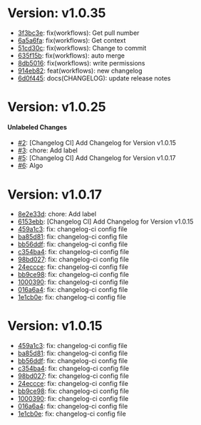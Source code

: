 # Version: v1.0.35

* [3f3bc3e](https://github.com/ReggiardoJuan/gradleSelenium/commit/3f3bc3edb8790b0a4e0821bbfb71924a1f9d0b72): fix(workflows): Get pull number
* [6a5a6fa](https://github.com/ReggiardoJuan/gradleSelenium/commit/6a5a6fa3af84d2cb54f4f37b732300c079f9251a): fix(workflows): Get context
* [51cd30c](https://github.com/ReggiardoJuan/gradleSelenium/commit/51cd30c34355d92025f87a9eca5689d2bf08108e): fix(workflows): Change to commit
* [635f15b](https://github.com/ReggiardoJuan/gradleSelenium/commit/635f15b6efe2d1e8eccbf8b993b7ccd268d3a6cb): fix(workflows): auto merge
* [8db5016](https://github.com/ReggiardoJuan/gradleSelenium/commit/8db50167acaf290f4f9c4b4d7ff51fd9ec04658d): fix(workflows): write permissions
* [914eb82](https://github.com/ReggiardoJuan/gradleSelenium/commit/914eb8217d4e07e3ff46b8098f0545df4bd67455): feat(workflows): new changelog
* [6d0f445](https://github.com/ReggiardoJuan/gradleSelenium/commit/6d0f4454afa092d95cc945b1fe1d13cffbc258f7): docs(CHANGELOG): update release notes


# Version: v1.0.25


#### Unlabeled Changes

* [#2](https://github.com/ReggiardoJuan/gradleSelenium/pull/2): [Changelog CI] Add Changelog for Version v1.0.15
* [#3](https://github.com/ReggiardoJuan/gradleSelenium/pull/3): chore: Add label
* [#5](https://github.com/ReggiardoJuan/gradleSelenium/pull/5): [Changelog CI] Add Changelog for Version v1.0.17
* [#6](https://github.com/ReggiardoJuan/gradleSelenium/pull/6): Algo


# Version: v1.0.17

* [8e2e33d](https://github.com/ReggiardoJuan/gradleSelenium/commit/8e2e33d6e8562b8c80071c1c4db29742d65d791a): chore: Add label
* [6153ebb](https://github.com/ReggiardoJuan/gradleSelenium/commit/6153ebb2e6f083b14e90201a66e0ae94a71e37cd): [Changelog CI] Add Changelog for Version v1.0.15
* [459a1c3](https://github.com/ReggiardoJuan/gradleSelenium/commit/459a1c3eb077b9fd97b150bbe68b9151cfbadbad): fix: changelog-ci config file
* [ba85d81](https://github.com/ReggiardoJuan/gradleSelenium/commit/ba85d8169199b435e1e03d7dfa183a5c1ad84402): fix: changelog-ci config file
* [bb56ddf](https://github.com/ReggiardoJuan/gradleSelenium/commit/bb56ddf7ce5ffa25b3bac84b34b8b1ae57133489): fix: changelog-ci config file
* [c354ba4](https://github.com/ReggiardoJuan/gradleSelenium/commit/c354ba4f6e838d1bbef5a11b42b990c38ff8ad4b): fix: changelog-ci config file
* [98bd027](https://github.com/ReggiardoJuan/gradleSelenium/commit/98bd02721e4ab053e3f9660a7a77ab6ecd01d2fa): fix: changelog-ci config file
* [24eccce](https://github.com/ReggiardoJuan/gradleSelenium/commit/24eccceb81ace7b455dbfefb5fe800d79f934434): fix: changelog-ci config file
* [bb9ce98](https://github.com/ReggiardoJuan/gradleSelenium/commit/bb9ce989a43db97cf524e3f5514b9245b21d0784): fix: changelog-ci config file
* [1000390](https://github.com/ReggiardoJuan/gradleSelenium/commit/1000390e7f3306bebd9d096b522f7e54cb846d31): fix: changelog-ci config file
* [016a6a4](https://github.com/ReggiardoJuan/gradleSelenium/commit/016a6a4d2c2a8dc4bc5e5a8edda289b81fb806bc): fix: changelog-ci config file
* [1e1cb0e](https://github.com/ReggiardoJuan/gradleSelenium/commit/1e1cb0e6729d9d561754922782c20580f54faeba): fix: changelog-ci config file


# Version: v1.0.15

* [459a1c3](https://github.com/ReggiardoJuan/gradleSelenium/commit/459a1c3eb077b9fd97b150bbe68b9151cfbadbad): fix: changelog-ci config file
* [ba85d81](https://github.com/ReggiardoJuan/gradleSelenium/commit/ba85d8169199b435e1e03d7dfa183a5c1ad84402): fix: changelog-ci config file
* [bb56ddf](https://github.com/ReggiardoJuan/gradleSelenium/commit/bb56ddf7ce5ffa25b3bac84b34b8b1ae57133489): fix: changelog-ci config file
* [c354ba4](https://github.com/ReggiardoJuan/gradleSelenium/commit/c354ba4f6e838d1bbef5a11b42b990c38ff8ad4b): fix: changelog-ci config file
* [98bd027](https://github.com/ReggiardoJuan/gradleSelenium/commit/98bd02721e4ab053e3f9660a7a77ab6ecd01d2fa): fix: changelog-ci config file
* [24eccce](https://github.com/ReggiardoJuan/gradleSelenium/commit/24eccceb81ace7b455dbfefb5fe800d79f934434): fix: changelog-ci config file
* [bb9ce98](https://github.com/ReggiardoJuan/gradleSelenium/commit/bb9ce989a43db97cf524e3f5514b9245b21d0784): fix: changelog-ci config file
* [1000390](https://github.com/ReggiardoJuan/gradleSelenium/commit/1000390e7f3306bebd9d096b522f7e54cb846d31): fix: changelog-ci config file
* [016a6a4](https://github.com/ReggiardoJuan/gradleSelenium/commit/016a6a4d2c2a8dc4bc5e5a8edda289b81fb806bc): fix: changelog-ci config file
* [1e1cb0e](https://github.com/ReggiardoJuan/gradleSelenium/commit/1e1cb0e6729d9d561754922782c20580f54faeba): fix: changelog-ci config file
